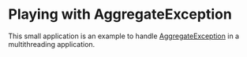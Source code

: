 # Playing with AggregateException

This small application is an example to handle [AggregateException](https://docs.microsoft.com/en-us/dotnet/api/system.aggregateexception?view=netcore-2.2 "AggregateException") in a multithreading application.
